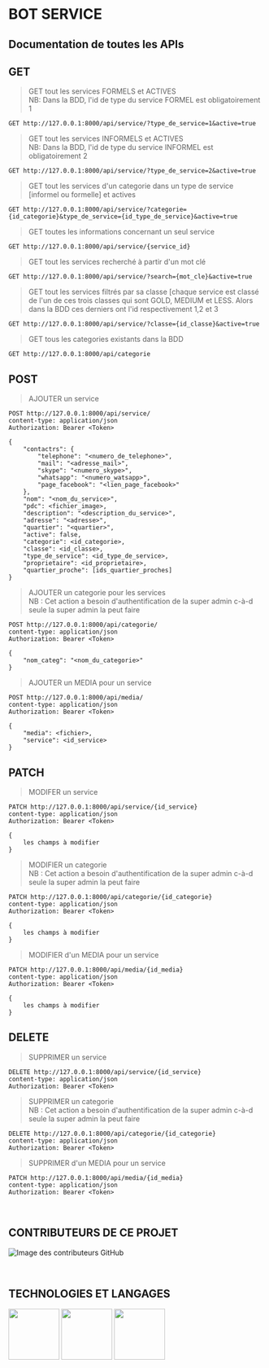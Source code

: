 # BOT SERVICE

## Documentation de toutes les APIs
## GET

> GET tout les services FORMELS et ACTIVES <br>
> NB: Dans la BDD, l'id de type du service FORMEL est obligatoirement 1

```
GET http://127.0.0.1:8000/api/service/?type_de_service=1&active=true
```

> GET tout les services INFORMELS et ACTIVES  <br>
> NB: Dans la BDD, l'id de type du service INFORMEL est obligatoirement 2

```
GET http://127.0.0.1:8000/api/service/?type_de_service=2&active=true
```
> GET tout les services d'un categorie dans un type de service [informel ou formelle] et actives

```
GET http://127.0.0.1:8000/api/service/?categorie={id_categorie}&type_de_service={id_type_de_service}&active=true
```

>GET toutes les informations concernant un seul service

```
GET http://127.0.0.1:8000/api/service/{service_id}
```
> GET tout les services recherché à partir d'un mot clé

```
GET http://127.0.0.1:8000/api/service/?search={mot_cle}&active=true
```
> GET tout les services filtrés par sa classe [chaque service est classé de l'un de ces trois classes qui sont GOLD, MEDIUM et LESS. Alors dans la BDD ces derniers ont l'id respectivement 1,2 et 3

```
GET http://127.0.0.1:8000/api/service/?classe={id_classe}&active=true
```
> GET tous les categories existants dans la BDD

```
GET http://127.0.0.1:8000/api/categorie
```

## POST

> AJOUTER un service

```
POST http://127.0.0.1:8000/api/service/
content-type: application/json
Authorization: Bearer <Token>

{
    "contactrs": {
        "telephone": "<numero_de_telephone>",
        "mail": "<adresse_mail>",
        "skype": "<numero_skype>",
        "whatsapp": "<numero_watsapp>",
        "page_facebook": "<lien_page_facebook>"
    },
    "nom": "<nom_du_service>",
    "pdc": <fichier_image>,
    "description": "<description_du_service>",
    "adresse": "<adresse>",
    "quartier": "<quartier>",
    "active": false,
    "categorie": <id_categorie>,
    "classe": <id_classe>,
    "type_de_service": <id_type_de_service>,
    "proprietaire": <id_proprietaire>,
    "quartier_proche": [ids_quartier_proches]
}
```

> AJOUTER un categorie pour les services <br>
> NB : Cet action a besoin d'authentification de la super admin c-à-d seule la super admin la peut faire 

```
POST http://127.0.0.1:8000/api/categorie/
content-type: application/json
Authorization: Bearer <Token>

{
    "nom_categ": "<nom_du_categorie>"
}
```

> AJOUTER un MEDIA pour un service

```
POST http://127.0.0.1:8000/api/media/
content-type: application/json
Authorization: Bearer <Token>

{
    "media": <fichier>,
    "service": <id_service>
}
```

## PATCH

> MODIFER un service

```
PATCH http://127.0.0.1:8000/api/service/{id_service}
content-type: application/json
Authorization: Bearer <Token>

{
    les champs à modifier
}
```

> MODIFIER un categorie <br> 
> NB : Cet action a besoin d'authentification de la super admin c-à-d seule la super admin la peut faire 

```
PATCH http://127.0.0.1:8000/api/categorie/{id_categorie}
content-type: application/json
Authorization: Bearer <Token>

{
    les champs à modifier
}
```

> MODIFIER d'un MEDIA pour un service

```
PATCH http://127.0.0.1:8000/api/media/{id_media}
content-type: application/json
Authorization: Bearer <Token>

{
    les champs à modifier
}
```
## DELETE

> SUPPRIMER un service

```
DELETE http://127.0.0.1:8000/api/service/{id_service}
content-type: application/json
Authorization: Bearer <Token>
```

> SUPPRIMER un categorie <br> 
> NB : Cet action a besoin d'authentification de la super admin c-à-d seule la super admin la peut faire 

```
DELETE http://127.0.0.1:8000/api/categorie/{id_categorie}
content-type: application/json
Authorization: Bearer <Token>
```

> SUPPRIMER d'un MEDIA pour un service

```
PATCH http://127.0.0.1:8000/api/media/{id_media}
content-type: application/json
Authorization: Bearer <Token>

```
<br>

## CONTRIBUTEURS DE CE PROJET
![Image des contributeurs GitHub](https://contrib.rocks/image?repo=iTeam-S/Aiza-izy-zany)


<br>

## TECHNOLOGIES ET LANGAGES
<p><img height="100" src="https://github.com/iTeam-S/Ampalibe/raw/main/docs/source/_static/ampalibe_logo.png"/>
<img height="100" src="https://www.django-rest-framework.org/img/logo.png"/>
<img height="100" src="https://upload.wikimedia.org/wikipedia/commons/thumb/c/c3/Python-logo-notext.svg/2048px-Python-logo-notext.svg.png"/></p>
